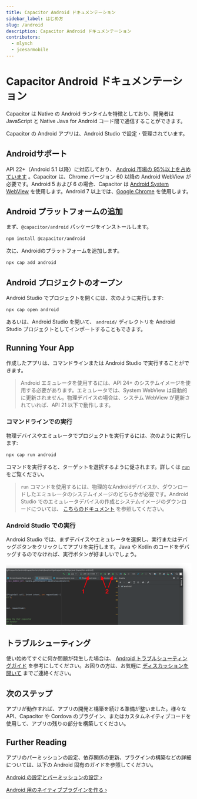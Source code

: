 ```yaml
---
title: Capacitor Android ドキュメンテーション
sidebar_label: はじめ方
slug: /android
description: Capacitor Android ドキュメンテーション
contributors:
  - mlynch
  - jcesarmobile
---
```


# Capacitor Android ドキュメンテーション

Capacitor は Native の Android ランタイムを特徴としており、開発者は JavaScript と Native Java for Android コード間で通信することができます。

Capacitor の Android アプリは、Android Studio で設定・管理されています。

## Androidサポート

API 22+（Android 5.1 以降）に対応しており、 [Android 市場の 95%以上を占めています](https://gs.statcounter.com/android-version-market-share/mobile-tablet/worldwide) 。Capacitor は、Chrome バージョン 60 以降の Android WebView が必要です。Android 5 および 6 の場合、Capacitor は [Android System WebView](https://play.google.com/store/apps/details?id=com.google.android.webview) を使用します。Android 7 以上では、[Google Chrome](https://play.google.com/store/apps/details?id=com.android.chrome) を使用します。

## Android プラットフォームの追加

まず、`@capacitor/android` パッケージをインストールします。

```bash
npm install @capacitor/android
```

次に、Androidのプラットフォームを追加します。

```bash
npx cap add android
```

## Android プロジェクトのオープン

Android Studio でプロジェクトを開くには、次のように実行します:

```bash
npx cap open android
```

あるいは、Android Studio を開いて、 `android/` ディレクトリを Android Studio プロジェクトとしてインポートすることもできます。

## Running Your App

作成したアプリは、コマンドラインまたは Android Studio で実行することができます。

> Android エミュレータを使用するには、API 24+ のシステムイメージを使用する必要があります。エミュレータでは、System WebView は自動的に更新されません。物理デバイスの場合は、システム WebView が更新されていれば、API 21 以下で動作します。

### コマンドラインでの実行

物理デバイスやエミュレータでプロジェクトを実行するには、次のように実行します:

```bash
npx cap run android
```

コマンドを実行すると、ターゲットを選択するように促されます。詳しくは [`run`](/docs/cli/commands/run) をご覧ください。

> `run` コマンドを使用するには、物理的なAndroidデバイスか、ダウンロードしたエミュレータのシステムイメージのどちらかが必要です。Android Studio でのエミュレータデバイスの作成とシステムイメージのダウンロードについては、 [こちらのドキュメント](https://developer.android.com/studio/run/managing-avds) を参照してください。

### Android Studio での実行

Android Studio では、まずデバイスやエミュレータを選択し、実行またはデバッグボタンをクリックしてアプリを実行します。Java や Kotlin のコードをデバッグするのでなければ、実行ボタンが好ましいでしょう。

![Running App](../../../static/img/v5/docs/android/running.png)

## トラブルシューティング

使い始めてすぐに何か問題が発生した場合は、 [Android トラブルシューティングガイド](/docs/android/troubleshooting) を参考にしてください。お困りの方は、お気軽に [ディスカッションを開いて](https://github.com/ionic-team/capacitor/discussions/) までご連絡ください。

## 次のステップ

アプリが動作すれば、アプリの開発と構築を続ける準備が整いました。様々な API、Capacitor や Cordova のプラグイン、またはカスタムネイティブコードを使用して、アプリの残りの部分を構築してください。

## Further Reading

アプリのパーミッションの設定、依存関係の更新、プラグインの構築などの詳細については、以下の Android 固有のガイドを参照してください。

[Android の設定とパーミッションの設定 &#8250;](/docs/android/configuration)

[Android 用のネイティブプラグインを作る &#8250;](/docs/plugins)
